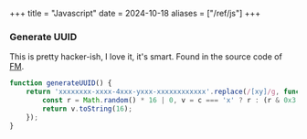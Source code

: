 +++
title = "Javascript"
date = 2024-10-18
aliases = ["/ref/js"]
+++

### Generate UUID

This is pretty hacker-ish, I love it, it's smart.
Found in the source code of [FM](https://explorer.futurememory.app/?viewer=small-matrix).

```js
function generateUUID() {
    return 'xxxxxxxx-xxxx-4xxx-yxxx-xxxxxxxxxxxx'.replace(/[xy]/g, function (c) {
        const r = Math.random() * 16 | 0, v = c === 'x' ? r : (r & 0x3 | 0x8);
        return v.toString(16);
    });
}
```